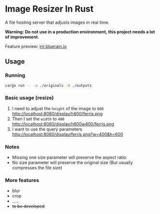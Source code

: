 # Image Resizer In Rust

A file hosting server that adjusts images in real time.

**Warning: Do not use in a production environment, this project needs a lot of improvement.**

Feature preview: [irir.bluerain.io](https://irir.bluerain.io)

## Usage

### Running

````bash
cargo run -- -o ./originals -O ./outputs
````

### Basic usage (resize)

1. I need to adjust the `height` of the image to `600`  
  [http://localhost:8080/display/h600/ferris.png](http://localhost:8080/display/h600/ferris.png)
1. Then I set the `width` to `400`  
  [http://localhost:8080/display/h600w400/ferris.png](http://localhost:8080/display/h600w400/ferris.png)
1. I want to use the query parameters  
  [http://localhost:8080/display/ferris.png?w=400&h=600](http://localhost:8080/display/ferris.png?w=400&h=600)

### Notes

* Missing one size parameter will preserve the aspect ratio
* No size parameter will preserve the original size (But usually compresses the file size)

### More features

* blur
* crop
* ……
* ~~to be developed~~
